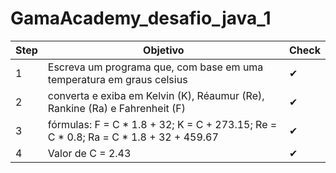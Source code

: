 # GamaAcademy_desafio_java_1

| Step    | Objetivo                                                                               | Check    |
| ------- | -------------------------------------------------------------------------------------   | --------|
|    1    | Escreva um programa que, com base em uma temperatura em graus celsius                   |   ✔    |
|    2    | converta e exiba em Kelvin (K), Réaumur (Re), Rankine (Ra) e Fahrenheit (F)             |   ✔    |
|    3    | fórmulas: F = C * 1.8 + 32; K = C + 273.15; Re = C * 0.8; Ra = C * 1.8 + 32 + 459.67    |   ✔    |
|    4    | Valor de C = 2.43                                                                       |   ✔    |                   

